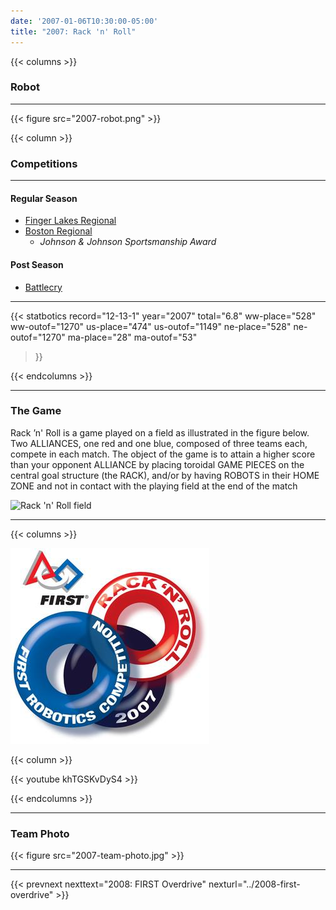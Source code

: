 ```yaml
---
date: '2007-01-06T10:30:00-05:00'
title: "2007: Rack 'n' Roll"
---
```


{{< columns >}}

### Robot

---

{{< figure src="2007-robot.png" >}}

{{< column >}}

### Competitions

---

#### Regular Season

* [Finger Lakes Regional](https://www.thebluealliance.com/event/2007roc)
* [Boston Regional](https://www.thebluealliance.com/event/2007ma)
  * _Johnson & Johnson Sportsmanship Award_

#### Post Season

* [Battlecry](https://www.thebluealliance.com/event/2007wpi)

---

{{< statbotics
    record="12-13-1" year="2007"
    total="6.8"
    ww-place="528" ww-outof="1270"
    us-place="474" us-outof="1149"
    ne-place="528"  ne-outof="1270"
    ma-place="28"  ma-outof="53"
>}}

{{< endcolumns >}}

---

### The Game

Rack ’n' Roll is a game played on a field as illustrated in the figure below. Two ALLIANCES, one
red and one blue, composed of three teams each, compete in each match. The object of the game
is to attain a higher score than your opponent ALLIANCE by placing toroidal GAME PIECES on the
central goal structure (the RACK), and/or by having ROBOTS in their HOME ZONE and not in
contact with the playing field at the end of the match

![Rack 'n' Roll field](2007-rack-n-roll-field.png)

---

{{< columns >}}

[![Rack 'n' Roll Logo](rack-n-roll-logo.jpg)](https://en.wikipedia.org/wiki/Rack_%27n_Roll)

{{< column >}}

{{< youtube khTGSKvDyS4 >}} 

{{< endcolumns >}}

---

### Team Photo
{{< figure src="2007-team-photo.jpg" >}}

---

{{< prevnext nexttext="2008: FIRST Overdrive" nexturl="../2008-first-overdrive" >}}